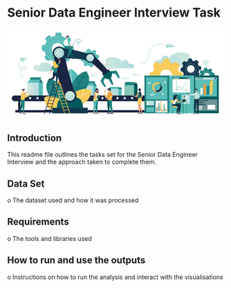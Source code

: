 # Senior Data Engineer Interview Task

![Data Engineering](https://github.com/Ewan-Driver/SnrDatEng/blob/main/DE.PNG?raw=true)


## Introduction

This readme file outlines the tasks set for the Senior Data Engineer Interview and the approach taken to complete them.

## Data Set
o	The dataset used and how it was processed


## Requirements
o	The tools and libraries used

## How to run and use the outputs
o	Instructions on how to run the analysis and interact with the visualisations 
